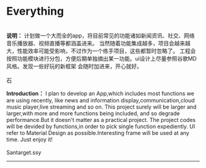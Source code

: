 # Everything
\
**说明：**
计划做一个大而全的app，将目前常见的功能诸如新闻资讯、社交、网络音乐播放器、视频直播等都涵盖进来。
    当然随着功能集成越多，项目会越来越大，性能效率可能受影响，不过作为一个练手项目，这些都暂时忽略了。
    工程会按照功能模块进行分包，方便后期单独摘出某一功能。ui设计上尽量参照谷歌MD风格。发现一些好玩的新框架
    会随时加进来，开心就好。\
    \
    石
    
   
    
**Introduction：**
I plan to develop an App,which includes most functions we are using recently,
    like news and information display,communication,cloud music player,live streaming and so on.
    This project surely will be larger and larger,with more and more functions  being included,
    and so degrade performance.But it doesn't matter as a practical project.
    The project codes will be devided by functions,in order to pick single function expediently.
    UI refer to Material Design as possible.Interesting frame will be used at any time.
    Just enjoy it! \
    \
    Santarget.ssy

-------------------
